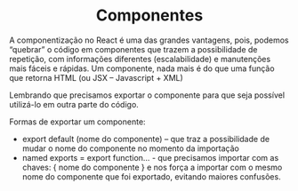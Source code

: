 <h1 align="center"> Componentes</h1>

A componentização no React é uma das grandes vantagens, pois, podemos “quebrar” o código em componentes que trazem a possibilidade de repetição, com informações diferentes (escalabilidade) e manutenções mais fáceis e rápidas.
Um componente, nada mais é do que uma função que retorna HTML (ou JSX – Javascript + XML)


Lembrando que precisamos exportar o componente para que seja possível utilizá-lo em outra parte do código.


Formas de exportar um componente:
* export default (nome do componente) – que traz a possibilidade de mudar o nome do componente no momento da importação
* named exports = export function… - que precisamos importar com as chaves: { nome do componente } e nos força a importar com o mesmo nome do componente que foi exportado, evitando maiores confusões.
